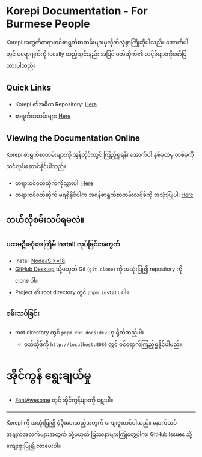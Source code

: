 # Korepi Documentation - For Burmese People

Korepi အတွက်တရားဝင်စာရွက်စာတမ်းများမှလှိက်လှဲစွာကြိုဆိုပါသည်။ အောက်ပါတွင် ပရောဂျက်ကို locally ထည့်သွင်းနည်း အပြင် ဝဘ်ဆိုက်၏ လင့်ခ်များကိုဖော်ပြထားပါသည်။

## Quick Links
- Korepi ၏အဓိက Repository: [Here](https://github.com/Korepi/korepi)
- စာရွက်စာတမ်းများ [Here](https://github.com/Korepi/korepi-docs)

## Viewing the Documentation Online
Korepi စာရွက်စာတမ်းများကို အွန်လိုင်းတွင် ကြည့်ရှုရန်၊ အောက်ပါ နှစ်ခုထဲမှ တစ်ခုကို သင်လုပ်ဆောင်နိုင်ပါသည်။
- တရားဝင်ဝဘ်ဆိုက်ကိုသွားပါ: [Here](https://korepi.com/mm/)
-  တရားဝင်ဝဘ်ဆိုက် မရရှိနိုင်ပါက အရန်စာရွက်စာတမ်းလင့်ခ်ကို အသုံးပြုပါ: [Here](https://docs.korepi.com/)

## ဘယ်လိုစမ်းသပ်ရမလဲ။

### ပထမဦးဆုံးအကြိမ် install လုပ်ခြင်းအတွက်

- Install [NodeJS >=18](https://nodejs.org/en/download/).
- [GitHub Desktop](https://desktop.github.com/) သို့မဟုတ် Git (`git clone`) ကို အသုံးပြု၍ repository ကို clone ပါ။
- Project ၏ root directory တွင် `pnpm install` ပါ။

### စမ်းသပ်ခြင်း

- root directory တွင် `pnpm run docs:dev` ဟု ရိုက်ထည့်ပါ။
  - ဝဘ်ဆိုဒ်ကို `http://localhost:8080` တွင် ဝင်ရောက်ကြည့်ရှုနိုင်ပါမည်။

# အိုင်ကွန် ရွေးချယ်မှု
- [FontAwesome](https://fontawesome.com/search) တွင် အိုင်ကွန်များကို ရွေးပါ။
---
Korepi ကို အသုံးပြု၍ ပံ့ပိုးပေးသည့်အတွက် ကျေးဇူးတင်ပါသည်။ နောက်ထပ်အချက်အလက်များအတွက် သို့မဟုတ် ပြဿနာများကြုံတွေ့ပါက၊ GitHub Issues သို့ ကျေးဇူးပြု၍ လာပေးပါ။
